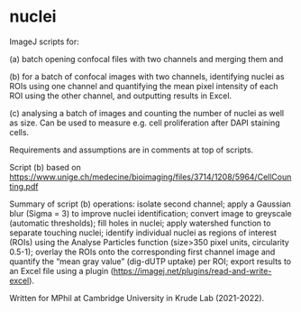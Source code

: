 # nuclei
ImageJ scripts for: 

(a) batch opening confocal files with two channels and merging them and 

(b) for a batch of confocal images with two channels, identifying nuclei as ROIs using one channel and quantifying the mean pixel intensity of each ROI using the other channel, and outputting results in Excel. 

(c) analysing a batch of images and counting the number of nuclei as well as size. Can be used to measure e.g. cell proliferation after DAPI staining cells.

Requirements and assumptions are in comments at top of scripts.


Script (b) based on https://www.unige.ch/medecine/bioimaging/files/3714/1208/5964/CellCounting.pdf

Summary of script (b) operations: isolate second channel;
apply a Gaussian blur (Sigma = 3) to improve nuclei identification; 
convert image to greyscale (automatic thresholds);
fill holes in nuclei; 
apply watershed function to separate touching nuclei; 
identify individual nuclei as regions of interest (ROIs) using the Analyse Particles function (size>350 pixel units, circularity 0.5-1); 
overlay the ROIs onto the corresponding first channel image and quantify the “mean gray value” (dig-dUTP uptake) per ROI; 
export results to an Excel file using a plugin (https://imagej.net/plugins/read-and-write-excel).

Written for MPhil at Cambridge University in Krude Lab (2021-2022).
